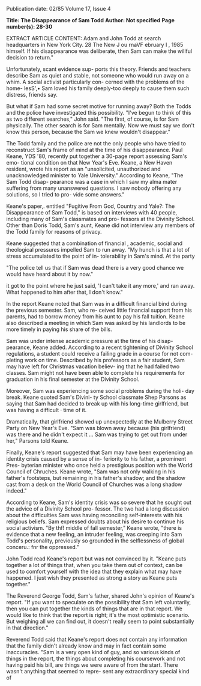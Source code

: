 Publication date: 02/85
Volume 17, Issue 4

**Title: The Disappearance of Sam Todd**
**Author: Not specified**
**Page number(s): 28-30**

EXTRACT ARTICLE CONTENT:
Adam and John Todd at search headquarters in New York City. 
28 The New J ou rnaVF ebruary I , 1985 
himself. If his disappearance was 
deliberate, then Sam can make the 
willful decision to return." 

Unfortunately, scant evidence sup-
ports this theory. Friends and teachers 
describe Sam as quiet and stable, not 
someone who would run away on a 
whim. A social activist particularly con-
cerned with the problems of the home-
lesS',• Sam loved his family deeply-too 
deeply to cause them such distress, 
friends say. 

But what if Sam had some secret 
motive for running away? Both the 
Todds and the police have investigated 
this possibility. "I've begun to think of 
this as two different searches," John 
said. "The first, of course, is for Sam 
physically. The other search is for Sam 
mentally. Now we must say we don't 
know this person, because the Sam we 
knew wouldn't disappear." 

The Todd family and the police are 
not the only people who have tried to 
reconstruct Sam's frame of mind at the 
time of his disappearance. Paul Keane, 
YDS '80, recently put together a 
30-page report assessing Sam's emo-
tional condition on that New Year's 
Eve. Keane, a New Haven resident, 
wrote his report as an "unsolicited, 
unauthorized and unacknowledged 
minister to Yale University." According 
to Keane, "The Sam Todd disap-
pearance was a case in which I saw my 
alma mater 
suffering 
from many 
unanswered questions. I saw nobody 
offering any solutions, so I tried to pro-
vide some answers." 

Keane's paper,. entitled "Fugitive 
From God, Country and Yale?: The 
Disappearance of Sam Todd," is based 
on interviews with 40 people, including 
many of Sam's classmates and pro-
fessors at the Divinity School. Other 
than Doris Todd, Sam's aunt, Keane 
did not interview any members of the 
Todd family for reasons of privacy. 

Keane suggested that a combination 
of financial , 
academic, 
social and 
theological pressures impelled Sam to 
run away. "My hunch is that a lot of 
stress accumulated to the point of in-
tolerability in Sam's mind. At the party


"The police tell us that 
if Sam was dead there 
is a very good chance 
we would have heard 
about it by now." 

it got to the point where he just said, 'I 
can't take it any more,' and ran away. 
What happened to him after that, I 
don't know." 

In the report Keane noted that Sam 
was in a difficult financial bind during 
the previous semester. Sam, who re-
ceived little financial support from his 
parents, had to borrow money from his 
aunt to pay his fall tuition. Keane also 
described a meeting in which Sam was 
asked by his landlords to be more timely 
in paying his share of the bills. 

Sam was under intense academic 
pressure at the time of his disap-
pearance, Keane added. According to a 
recent tightening of Divinity School 
regulations, a student could receive a 
failing grade in a course for not com-
pleting work on time. Described by his 
professors as a fair student, Sam may 
have left for Christmas vacation believ-
ing that he had failed two classes. Sam 
might not have been able to complete 
his requirements for graduation in his 
final semester at the Divinity School. 

Moreover, Sam was experiencing 
some social problems during the holi-
day break. Keane quoted Sam's Divini-
ty School classmate Shep Parsons as 
saying that Sam had decided to break 
up with his long-time girlfriend, but 
was having a difficult · time of it. 

Dramatically, that girlfriend showed up 
unexpectedly at the Mulberry Street 
Party on New Year's Eve. "Sam was 
blown away because (his girlfriend) was 
there and he didn't expect it ... Sam 
was trying to get out from under her," 
Parsons told Keane. 

Finally, Keane's report suggested 
that Sam may have been experiencing 
an identity crisis caused by a sense of in-
feriority to his father, a prominent Pres-
byterian minister who once held a 
prestigious position with the World 
Council of Chruches. Keane wrote, 
"Sam was not only walking in his 
father's footsteps, but remaining in his 
father's shadow; and the shadow cast 
from a desk on the World Council of 
Churches was a long shadow indeed." 

According to Keane, Sam's identity 
crisis was so severe that he sought out 
the advice of a Divinity School pro-
fessor. The two had a long discussion 
about the difficulties Sam was having 
reconciling self-interests with 
his 
religious beliefs. Sam expressed doubts 
about his desire to continue his social 
activism. 
"By 
thf! 
middle of 
fall 
semester," 
Keane 
wrote, "there 
is 
evidence that a new feeling, an intruder 
feeling, was creeping into Sam Todd's 
personality, previously so grounded in 
the selflessness of global conceru.: fnr the 
oppressed." 

John Todd read Keane's report but 
was not convinced by it. "Keane puts 
together a lot of things that, when you 
take them out of context, can be used to 
comfort yourself with the idea that they 
explain what may have happened. I just 
wish they presented as strong a story as 
Keane puts together." 

The Reverend George Todd, Sam's 
father, shared John's opinion of Keane's 
report. "If you want to speculate on the 
possibility that Sam left voluntarily, 
then you can put together the kinds of 
things that are in that report. We would 
like to think that the report is right; it's 
the most optimistic scenario. 
But 
weighing all we can find out, it doesn't 
really seem to point substantially in that 
direction." 

Reverend Todd said that Keane's 
report does not contain any information 
that the family didn't already know and 
may in fact contain some inaccuracies. 
"Sam is a very open kind of guy, and so 
various kinds of things in the report, the 
things about completing his coursework 
and not having paid his bill, are things 
we were aware of from the start. There 
wasn't anything that seemed to repre-
sent any extraordinary special kind of